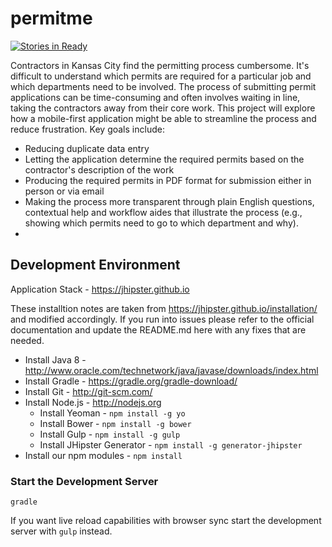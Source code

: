 # permitme

[![Stories in Ready](https://badge.waffle.io/UMKC-Law/permit-matrix.png?label=ready&title=Ready)](https://waffle.io/UMKC-Law/permit-matrix)

Contractors in Kansas City find the permitting process cumbersome. It's difficult to understand which permits are required for a particular job and which departments need to be involved. The process of submitting permit applications can be time-consuming and often involves waiting in line, taking the contractors away from their core work. This project will explore how a mobile-first application might be able to streamline the process and reduce frustration. Key goals include:

* Reducing duplicate data entry
* Letting the application determine the required permits based on the contractor's description of the work
* Producing the required permits in PDF format for submission either in person or via email
* Making the process more transparent through plain English questions, contextual help and workflow aides that illustrate the process (e.g., showing which permits need to go to which department and why).
* 
## Development Environment

Application Stack - https://jhipster.github.io

These installtion notes are taken from https://jhipster.github.io/installation/ and modified accordingly. If you run into issues please refer to the official documentation and update the README.md here with any fixes that are needed.

* Install Java 8 - http://www.oracle.com/technetwork/java/javase/downloads/index.html
* Install Gradle - https://gradle.org/gradle-download/
* Install Git - http://git-scm.com/
* Install Node.js - http://nodejs.org
  * Install Yeoman - `npm install -g yo`
  * Install Bower - `npm install -g bower`
  * Install Gulp - `npm install -g gulp`
  * Install JHipster Generator - `npm install -g generator-jhipster`
* Install our npm modules - `npm install`

### Start the Development Server
`gradle`

If you want live reload capabilities with browser sync start the development server with `gulp` instead.
  
